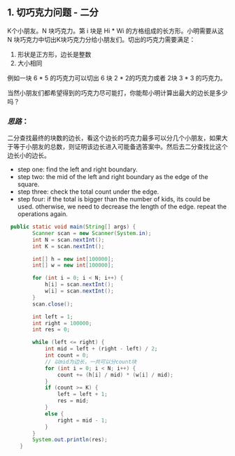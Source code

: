 ## 1. 切巧克力问题 - 二分

K个小朋友。N 块巧克力。第 i 块是 Hi * Wi 的方格组成的长方形。小明需要从这 N 块巧克力中切出K块巧克力分给小朋友们。切出的巧克力需要满足：

1. 形状是正方形，边长是整数
2. 大小相同

例如一块 6 * 5 的巧克力可以切出 6 块 2 * 2的巧克力或者 2块 3 * 3 的巧克力。

当然小朋友们都希望得到的巧克力尽可能打，你能帮小明计算出最大的边长是多少吗？

### *思路*：
二分查找最终的块数的边长，看这个边长的巧克力最多可以分几个小朋友，如果大于等于小朋友的总数，则证明该边长进入可能备选答案中。然后去二分查找比这个边长小的边长。
- step one: find the left and right boundary.
- step two: the mid of the left and right boundary as the edge of the square.
- step three: check the total count under the edge.
- step four: if the total is bigger than the number of kids, its could be used. otherwise, we need to decrease the length of the edge. repeat the operations again.

```java
 public static void main(String[] args) {
        Scanner scan = new Scanner(System.in);
        int N = scan.nextInt();
        int K = scan.nextInt();

        int[] h = new int[100000];
        int[] w = new int[100000];

        for (int i = 0; i < N; i++) {
            h[i] = scan.nextInt();
            w[i] = scan.nextInt();
        }
        scan.close();

        int left = 1;
        int right = 100000;
        int res = 0;

        while (left <= right) {
            int mid = left + (right - left) / 2;
            int count = 0;
            // 以mid为边长，一共可以分count块
            for (int i = 0; i < N; i++) {
                count += (h[i] / mid) * (w[i] / mid);
            }
            if (count >= K) {
                left = left + 1;
                res = mid;
            }
            else {
                right = mid - 1;
            }
        }
        System.out.println(res);
    }
```
